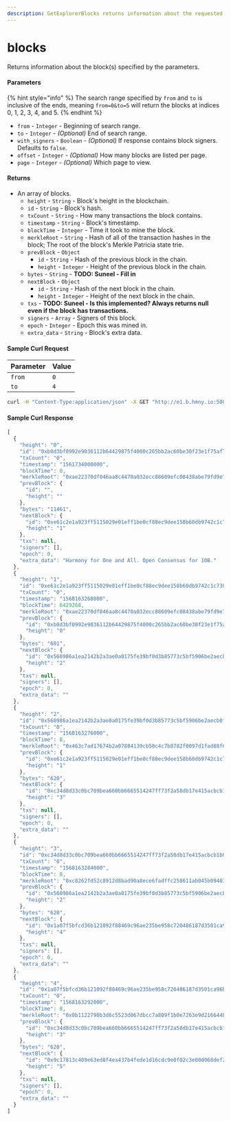 ```yaml
---
description: GetExplorerBlocks returns information about the requested block(s).
---
```


# blocks

Returns information about the block\(s\) specified by the parameters.

#### Parameters

{% hint style="info" %}
The search range specified by `from` and `to` is inclusive of the ends, meaning `from=0&to=5` will return the blocks at indices 0, 1, 2, 3, 4, and 5.
{% endhint %}

* `from` - `Integer` - Beginning of search range.
* `to` - `Integer` - _\(Optional\)_ End of search range.
* `with_signers` - `Boolean` - _\(Optional\)_ If response contains block signers. Defaults to `false`.
* `offset` - `Integer` - _\(Optional\)_ How many blocks are listed per page.
* `page` - `Integer` - _\(Optional\)_ Which page to view.

#### Returns

* An array of blocks.
  * `height` - `String` - Block's height in the blockchain.
  * `id` - `String` - Block's hash.
  * `txCount` - `String` - How many transactions the block contains.
  * `timestamp` - `String` - Block's timestamp.
  * `blockTime` - `Integer` - Time it took to mine the block.
  * `merkleRoot` - `String` - Hash of all of the transaction hashes in the block; The root of the block's Merkle Patricia state trie.
  * `prevBlock` - `Object` 
    * `id` - `String` - Hash of the previous block in the chain.
    * `height` - `Integer` - Height of the previous block in the chain.
  * `bytes` - `String` - **TODO: Suneel - Fill in**
  * `nextBlock` - `Object` 
    * `id` - `String` - Hash of the next block in the chain.
    * `height` - `Integer` - Height of the next block in the chain.
  * `txs` - **TODO: Suneel - Is this implemented? Always returns null even if the block has transactions.**
  * `signers` - `Array` - Signers of this block.
  * `epoch` - `Integer` - Epoch this was mined in.
  * `extra_data` - `String` - Block's extra data.

#### Sample Curl Request

| Parameter | Value |
| :--- | :--- |
| `from` | `0` |
| `to` | `4` |

```bash
curl -H "Content-Type:application/json" -X GET "http://e1.b.hmny.io:5000/blocks?from=0&to=4"
```

#### Sample Curl Response

```javascript
[
  {
    "height": "0",
    "id": "0xb0d3bf0992e9036112b64429875f4000c265bb2ac60be30f23e1f75af7904c66",
    "txCount": "0",
    "timestamp": "1561734000000",
    "blockTime": 0,
    "merkleRoot": "0xae22370df046aa8c4470a032ecc88609efc08438abe79fd9e7f134b077a11fb6",
    "prevBlock": {
      "id": "",
      "height": ""
    },
    "bytes": "11461",
    "nextBlock": {
      "id": "0xe61c2e1a923ff5115029e01eff1be0cf88ec9dee158b60db9742c1c730e5bc08",
      "height": "1"
    },
    "txs": null,
    "signers": [],
    "epoch": 0,
    "extra_data": "Harmony for One and All. Open Consensus for 10B."
  },
  {
    "height": "1",
    "id": "0xe61c2e1a923ff5115029e01eff1be0cf88ec9dee158b60db9742c1c730e5bc08",
    "txCount": "0",
    "timestamp": "1568163268000",
    "blockTime": 6429268,
    "merkleRoot": "0xae22370df046aa8c4470a032ecc88609efc08438abe79fd9e7f134b077a11fb6",
    "prevBlock": {
      "id": "0xb0d3bf0992e9036112b64429875f4000c265bb2ac60be30f23e1f75af7904c66",
      "height": "0"
    },
    "bytes": "601",
    "nextBlock": {
      "id": "0x560986a1ea2142b2a3ae0a0175fe39bf0d3b85773c5bf5906be2aecb0f76410f",
      "height": "2"
    },
    "txs": null,
    "signers": [],
    "epoch": 0,
    "extra_data": ""
  },
  {
    "height": "2",
    "id": "0x560986a1ea2142b2a3ae0a0175fe39bf0d3b85773c5bf5906be2aecb0f76410f",
    "txCount": "0",
    "timestamp": "1568163276000",
    "blockTime": 8,
    "merkleRoot": "0x463c7ad17674b2a07884139cb50c4c7b8782f0097d1fad88f6a6063f0eb1329e",
    "prevBlock": {
      "id": "0xe61c2e1a923ff5115029e01eff1be0cf88ec9dee158b60db9742c1c730e5bc08",
      "height": "1"
    },
    "bytes": "620",
    "nextBlock": {
      "id": "0xc34d8d33c0bc709bea660bb6665514247ff73f2a58db17e415acbcb1b0c56613",
      "height": "3"
    },
    "txs": null,
    "signers": [],
    "epoch": 0,
    "extra_data": ""
  },
  {
    "height": "3",
    "id": "0xc34d8d33c0bc709bea660bb6665514247ff73f2a58db17e415acbcb1b0c56613",
    "txCount": "0",
    "timestamp": "1568163284000",
    "blockTime": 8,
    "merkleRoot": "0xc8262fd52c8912d8bad90a8ece6fadffc258611ab045b09403a67f870b9d568c",
    "prevBlock": {
      "id": "0x560986a1ea2142b2a3ae0a0175fe39bf0d3b85773c5bf5906be2aecb0f76410f",
      "height": "2"
    },
    "bytes": "620",
    "nextBlock": {
      "id": "0x1a07f5bfcd36b121092f88469c96ae235be958c720486187d3501ca96bf42067",
      "height": "4"
    },
    "txs": null,
    "signers": [],
    "epoch": 0,
    "extra_data": ""
  },
  {
    "height": "4",
    "id": "0x1a07f5bfcd36b121092f88469c96ae235be958c720486187d3501ca96bf42067",
    "txCount": "0",
    "timestamp": "1568163292000",
    "blockTime": 8,
    "merkleRoot": "0x0b1122790b3d6c5523d067dbcc7a809f1b0e7263e9d216644ba9a3dfc9f58d1c",
    "prevBlock": {
      "id": "0xc34d8d33c0bc709bea660bb6665514247ff73f2a58db17e415acbcb1b0c56613",
      "height": "3"
    },
    "bytes": "620",
    "nextBlock": {
      "id": "0x9c17813c409e63ed8f4ea437b4fede1d16cdc9e0f02c3e00d068def23688ecc9",
      "height": "5"
    },
    "txs": null,
    "signers": [],
    "epoch": 0,
    "extra_data": ""
  }
]
```



